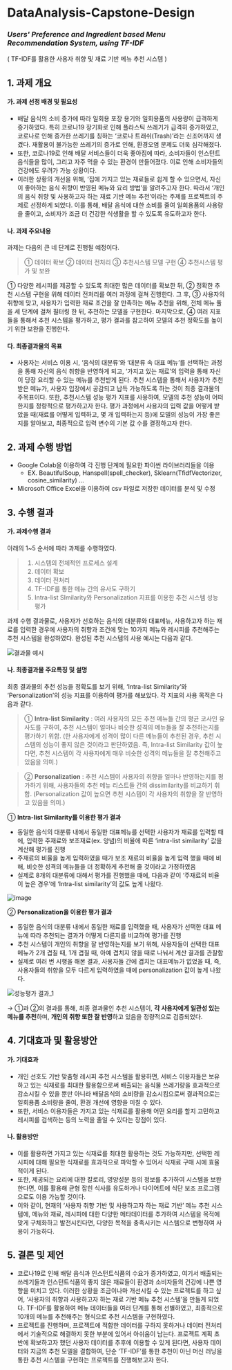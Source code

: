 # DataAnalysis-Capstone-Design 
### _**Users' Preference and Ingredient based Menu Recommendation System, using TF-IDF**_

( TF-IDF를 활용한 사용자 취향 및 재료 기반 메뉴 추천 시스템 )

## 1. 과제 개요
#### 가. 과제 선정 배경 및 필요성
- 배달 음식의 소비 증가에 따라 일회용 포장 용기와 일회용품의 사용량이 급격하게 증가하였다. 특히 코로나19 장기화로 인해 플라스틱 쓰레기가 급격히 증가하였고, 코로나로 인해 증가한 쓰레기를 칭하는 ‘코로나 트래쉬(Trash)’라는 신조어까지 생겼다. 재활용이 불가능한 쓰레기의 증가로 인해, 환경오염 문제도 더욱 심각해졌다.
- 또한, 코로나19로 인해 배달 서비스들이 더욱 좋아짐에 따라, 소비자들이 인스턴트 음식들을 많이, 그리고 자주 먹을 수 있는 환경이 만들어졌다. 이로 인해 소비자들의 건강에도 우려가 가능 상황이다.
- 이러한 상황의 개선을 위해, ‘집에 가지고 있는 재료들로 쉽게 할 수 있으면서, 자신이 좋아하는 음식 취향이 반영된 메뉴와 요리 방법’을 알려주고자 한다. 따라서 ‘개인의 음식 취향 및 사용하고자 하는 재료 기반 메뉴 추천’이라는 주제를 프로젝트의 주제로 선정하게 되었다. 이를 통해, 배달 음식에 대한 소비를 줄여 일회용품의 사용량을 줄이고, 소비자가 조금 더 건강한 식생활을 할 수 있도록 유도하고자 한다. 

#### 나. 과제 주요내용
과제는 다음의 큰 네 단계로 진행될 예정이다.

  > ① 데이터 확보  ② 데이터 전처리 ③ 추천시스템 모델 구현 ④ 추천시스템 평가 및 보완
  
 ① 다양한 레시피를 제공할 수 있도록 최대한 많은 데이터를 확보한 뒤, ② 정확한 추천 시스템 구현을 위해 데이터 전처리를 여러 과정에 걸쳐 진행한다. 그 후, ③ 사용자의 취향에 맞고, 사용자가 입력한 재료 조건을 잘 만족하는 메뉴 추천을 위해, 전체 메뉴 풀을 세 단계에 걸쳐 필터링 한 뒤, 추천하는 모델을 구현한다. 마지막으로, ④ 여러 지표들을 통해서 추천 시스템을 평가하고, 평가 결과를 참고하여 모델의 추천 정확도를 높이기 위한 보완을 진행한다.

#### 다. 최종결과물의 목표
- 사용자는 서비스 이용 시, ‘음식의 대분류’와 ‘대분류 속 대표 메뉴’를 선택하는 과정을 통해 자신의 음식 취향을 반영하게 되고, ‘가지고 있는 재료’의 입력을 통해 자신이 당장 요리할 수 있는 메뉴를 추천받게 된다. 추천 시스템을 통해서 사용자가 추천 받은 메뉴가, 사용자 입장에서 공감되고 납득 가능하도록 하는 것이 최종 결과물의 주목표이다. 또한, 추천시스템 성능 평가 지표를 사용하여, 모델의 추천 성능이 어떠한지를 정량적으로 평가하고자 한다. 평가 과정에서 사용자의 입력 값을 어떻게 받았을 때(재료를 어떻게 입력하고, 몇 개 입력하는지 등)에 모델의 성능이 가장 좋은지를 알아보고, 최종적으로 입력 변수의 기본 값 수를 결정하고자 한다. 

## 2. 과제 수행 방법
- Google Colab을 이용하여 각 진행 단계에 필요한 파이썬 라이브러리들을 이용
  - EX. BeautifulSoup, Hanspell(spell_checker), Sklearn(TfidfVectorizer, cosine_similarity) …
- Microsoft Office Excel을 이용하여 csv 파일로 저장한 데이터를 분석 및 수정

## 3. 수행 결과
#### 가. 과제수행 결과
아래의 1~5 순서에 따라 과제를 수행하였다.
  > 1. 시스템의 전체적인 프로세스 설계
  > 2. 데이터 확보
  > 3. 데이터 전처리
  > 4. TF-IDF를 통한 메뉴 간의 유사도 구하기
  > 5. Intra-list SImilarity와 Personalization 지표를 이용한 추천 시스템 성능 평가

과제 수행 결과물로, 사용자가 선호하는 음식의 대분류와 대표메뉴, 사용하고자 하는 재료를 입력한 경우에 사용자의 취향과 조건에 맞는 10가지 메뉴와 레시피를 추천해주는 추천 시스템을 완성하였다. 완성된 추천 시스템의 사용 예시는 다음과 같다.

![결과물 예시](https://user-images.githubusercontent.com/77186075/220614863-3d071860-aec7-4b01-9711-7ca76728d267.png)

#### 나. 최종결과물 주요특징 및 설명
최종 결과물의 추천 성능을 정확도를 보기 위해, ‘Intra-list Similarity’와 ‘Personalization’의 성능 지표를 이용하여 평가를 해보았다. 각 지표의 사용 목적은 다음과 같다.

> ① **Intra-list Similarity** : 여러 사용자의 모든 추천 메뉴들 간의 평균 코사인 유사도를 구하여, 추천 시스템이 얼마나 비슷한 성격의 메뉴들을 잘 추천하는지를 평가하기 위함. 
	(한 사용자에게 성격이 많이 다른 메뉴들이 추천된 경우, 추천 시스템의 성능이 좋지 않은 것이라고 판단하였음. 즉, Intra-list Similarity 값이 높다면, 추천 시스템이 각 사용자에게 매우 비슷한 성격의 메뉴들을 잘 추천해주고 있음을 의미.)

> ② **Personalization** : 추천 시스템이 사용자의 취향을 얼마나 반영하는지를 평가하기 위해, 사용자들의 추천 메뉴 리스트들 간의 dissimilarity를 비교하기 휘함.
	(Personalization 값이 높으면 추천 시스템이 각 사용자의 취향을 잘 반영하고 있음을 의미.)

① **Intra-list Similarity를 이용한 평가 결과**
- 동일한 음식의 대분류 내에서 동일한 대표메뉴를 선택한 사용자가 재료를 입력할 때에, 입력한 주재료와 보조재료(ex. 양념)의 비율에 따른 ‘intra-list similarity’ 값을 계산해 평가를 진행
- 주재료의 비율을 높게 입력하였을 때가 보조 재료의 비율을 높게 입력 했을 때에 비해, 비슷한 성격의 메뉴들을 더 정확하게 추천해 줄 것이라고 가정하였음
- 실제로 8개의 대분류에 대해서 평가를 진행했을 때에, 다음과 같이 ‘주재료의 비율이 높은 경우’에 ‘Intra-list similarity’의 값도 높게 나왔다.

![image](https://user-images.githubusercontent.com/77186075/220616315-ad0bc6db-b91a-4c15-8246-7af7db392b25.png)

② **Personalization을 이용한 평가 결과**
- 동일한 음식의 대분류 내에서 동일한 재료를 입력했을 때, 사용자가 선택한 대표 메뉴에 따라 추천되는 결과가 어떻게 다른지를 비교하여 평가를 진행
- 추천 시스템이 개인의 취향을 잘 반영하는지를 보기 위해, 사용자들이 선택한 대표 메뉴가 2개 겹칠 때, 1개 겹칠 때, 아예 겹치지 않을 때로 나눠서 계산 결과를 관찰함
- 실제로 여러 번 시행을 해본 결과, 사용자들 간에 겹치는 대표메뉴가 없었을 때, 즉, 사용자들의 취향을 모두 다르게 입력하였을 때에 personalization 값이 높게 나왔다. 

![성능평가 결과_1](https://user-images.githubusercontent.com/77186075/220616888-fadfd92e-1cdb-42f9-bc9a-5e3a09bebb1d.png)

→  ①과 ②의 결과를 통해, 최종 결과물인 추천 시스템이, **각 사용자에게 일관성 있는 메뉴를 추천**하며, **개인의 취향 또한 잘 반영**하고 있음을 정량적으로 검증되었다.

## 4. 기대효과 및 활용방안
#### 가. 기대효과
- 개인 선호도 기반 맞춤형 레시피 추천 시스템을 활용하면, 서비스 이용자들은 보유하고 있는 식재료를 최대한 활용함으로써 배출되는 음식물 쓰레기량을 효과적으로 감소시킬 수 있을 뿐만 아니라 배달음식의 소비량을 감소시킴으로써 결과적으로는 일회용품 소비량을 줄여, 환경 개선에 영향을 미칠 수 있다. 
- 또한, 서비스 이용자들은 가지고 있는 식재료를 활용해 어떤 요리를 할지 고민하고 레시피를 검색하는 등의 노력을 줄일 수 있다는 장점이 있다. 

#### 나. 활용방안
- 이를 활용하면 가지고 있는 식재료를 최대한 활용하는 것도 가능하지만, 선택한 레시피에 대해 필요한 식재료를 효과적으로 파악할 수 있어서 식재료 구매 시에 효율적이게 된다. 
- 또한, 제공되는 요리에 대한 칼로리, 영양성분 등의 정보를 추가하여 시스템을 보완한다면, 이를 활용해 균형 잡힌 식사를 유도하거나 다이어트에 식단 보조 프로그램으로도 이용 가능할 것이다.
- 이와 같이, 현재의 ‘사용자 취향 기반 및 사용하고자 하는 재료 기반’ 메뉴 추천 시스템에, 메뉴와 재료, 레시피에 대한 다양한 메타데이터를 추가하여 시스템을 목적에 맞게 구체화하고 발전시킨다면, 다양한 목적을 충족시키는 시스템으로 변형하여 사용이 가능하다.

## 5. 결론 및 제언

-  코로나19로 인해 배달 음식과 인스턴트식품의 수요가 증가하였고, 여기서 배출되는 쓰레기들과 인스턴트식품의 좋지 않은 재료들이 환경과 소비자들의 건강에 나쁜 영향을 미치고 있다. 이러한 상황을 조금이나마 개선시킬 수 있는 프로젝트를 하고 싶어, ‘사용자의 취향과 사용하고자 하는 재료 기반 메뉴 추천 시스템’을 만들게 되었다. TF-IDF를 활용하여 메뉴 데이터들을 여러 단계를 통해 선별하였고, 최종적으로 10개의 메뉴를 추천해주는 형식으로 추천 시스템을 구현하였다. 
- 프로젝트를 진행하며, 프로젝트에 적합한 데이터를 구하지 못하거나 데이터 전처리에서 기술적으로 해결하지 못한 부분에 있어서 아쉬움이 남는다. 프로젝트 계획 초반에 확보하고자 했던 사용자 데이터를 추후에 이용할 수 있게 된다면, 사용자 데이터와 지금의 추천 모델을 결합하여, 단순 ‘TF-IDF’를 통한 추천이 아닌 머신 러닝을 통한 추천 시스템을 구현하는 프로젝트를 진행해보고자 한다.
